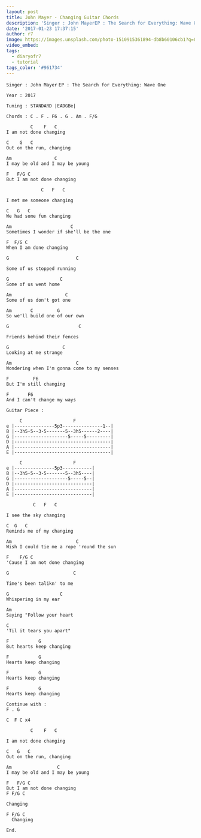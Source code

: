 ```yaml
---
layout: post
title: John Mayer - Changing Guitar Chords
description: 'Singer : John MayerEP : The Search for Everything: Wave OneYear : 2017Tuning : STANDARD |EADGBe|Chords : C . F . F6 . G . Am . F/G&nbsp; &nbsp; &nbsp;...'
date: '2017-01-23 17:37:15'
author: r7
image: https://images.unsplash.com/photo-1510915361894-db8b60106cb1?q=80&w=2940&auto=format&fit=crop&ixlib=rb-4.1.0&ixid=M3wxMjA3fDB8MHxwaG90by1wYWdlfHx8fGVufDB8fHx8fA%3D%3D
video_embed:
tags:
  - diaryofr7
  - tutorial
tags_color: '#961734'
---
```

`Singer : John Mayer`
`EP : The Search for Everything: Wave One`

```
Year : 2017
```

```
Tuning : STANDARD |EADGBe|

Chords : C . F . F6 . G . Am . F/G

         C    F   C
I am not done changing
```

```
C    G   C
Out on the run, changing
```

```
Am                C
I may be old and I may be young
```

```
F   F/G C
But I am not done changing

             C   F   C
```
`I met me someone changing`

```
C   G   C
We had some fun changing
```

```
Am                      C
Sometimes I wonder if she'll be the one
```

```
F  F/G C
When I am done changing

G                         C
```
`Some of us stopped running`

```
G                   C
Some of us went home
```

```
Am                    C
Some of us don't got one
```

```
Am       C         G
So we'll build one of our own

G                          C
```
`Friends behind their fences`

```
G                    C
Looking at me strange
```

```
Am                        C      
Wondering when I'm gonna come to my senses
```

```
F         F6
But I'm still changing
```

```
F       F6
And I can't change my ways

Guitar Piece :

     C                   F
e |---------------5p3---------------1--|
B |--3h5-5--3-5-------5--3h5------2----|
G |--------------------5-----5---------|
D |------------------------------------|
A |------------------------------------|
E |------------------------------------|

     C                   F
e |---------------5p3-----------|
B |--3h5-5--3-5-------5--3h5----|
G |--------------------5-----5--|
D |-----------------------------|
A |-----------------------------|
E |-----------------------------|

          C   F   C
```
`I see the sky changing`

```
C  G   C
Reminds me of my changing
```

```
Am                        C
Wish I could tie me a rope 'round the sun
```

```
F    F/G C
'Cause I am not done changing

G                        C
```
`Time's been talikn' to me`

```
G                   C
Whispering in my ear
```

```
Am
Saying "Follow your heart
```

```
C
'Til it tears you apart"
```

```
F           G
But hearts keep changing
```

```
F           G
Hearts keep changing
```

```
F           G
Hearts keep changing
```

```
F           G
Hearts keep changing
```

```
Continue with :
F . G

C  F C x4

         C    F   C
```
`I am not done changing`

```
C   G   C
Out on the run, changing
```

```
Am                 C
I may be old and I may be young
```

```
F   F/G C
But I am not done changing
F F/G C
```

```
Changing
```

```
F F/G C
  Changing
```

```
End.
```
